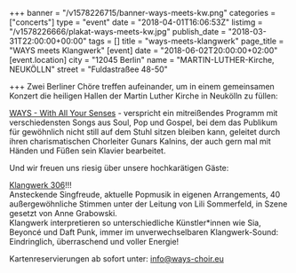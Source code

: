 +++
banner = "/v1578226715/banner-ways-meets-kw.png"
categories = ["concerts"]
type = "event"
date = "2018-04-01T16:06:53Z"
listimg = "/v1578226666/plakat-ways-meets-kw.jpg"
publish_date = "2018-03-31T22:00:00+00:00"
tags = []
title = "ways-meets-klangwerk"
page_title = "WAYS meets Klangwerk"
[event]
date = "2018-06-02T20:00:00+02:00"
[event.location]
city = "12045 Berlin"
name = "MARTIN-LUTHER-Kirche, NEUKÖLLN"
street = "Fuldastraßee 48-50"

+++
Zwei Berliner Chöre treffen aufeinander, um in einem gemeinsamen Konzert die heiligen Hallen der Martin Luther Kirche in Neukölln zu füllen:  
  
[WAYS - With All Your Senses](http://www.ways-choir.eu "WAYS - With All Your Senses") - verspricht ein mitreißendes Programm mit verschiedensten Songs aus Soul, Pop und Gospel, bei dem das Publikum für gewöhnlich nicht still auf dem Stuhl sitzen bleiben kann, geleitet durch ihren charismatischen Chorleiter Gunars Kalnins, der auch gern mal mit Händen und Füßen sein Klavier bearbeitet.  
  
Und wir freuen uns riesig über unsere hochkarätigen Gäste:  
  
[Klangwerk 306](https://klangwerk306.de "Klangwerk 306")!!!  
Ansteckende Singfreude, aktuelle Popmusik in eigenen Arrangements, 40 außergewöhnliche Stimmen unter der Leitung von Lili Sommerfeld, in Szene gesetzt von Anne Grabowski.  
Klangwerk interpretieren so unterschiedliche Künstler\*innen wie Sia, Beyoncé und Daft Punk, immer im unverwechselbaren Klangwerk-Sound: Eindringlich, überraschend und voller Energie!  
  
Kartenreservierungen ab sofort unter: info@ways-choir.eu
